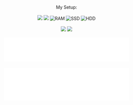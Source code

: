 <p align='center'>
  My Setup:<br></br>
  <img src="https://img.shields.io/badge/AMD-Ryzen 7 3700X-FF0000?labelColor=grey&style=for-the-badge&logo=AMD" />
  <img src="https://img.shields.io/badge/AMD-RX 5700XT-FF0000?labelColor=grey&style=for-the-badge&logo=AMD" />
  <img src="https://img.shields.io/badge/RAM-32GB-blue?labelColor=grey&style=for-the-badge" alt="RAM" />
  <img src="https://img.shields.io/badge/SSD-1.25TB-blue?labelColor=grey&style=for-the-badge" alt="SSD" />
  <img src="https://img.shields.io/badge/HDD-4TB-blue?labelColor=grey&style=for-the-badge" alt="HDD" />
  <br></br>
  <img src="https://img.shields.io/badge/Arch_Linux-1793D1?style=for-the-badge&logo=arch-linux&logoColor=white" />
  <img src="https://img.shields.io/badge/KDE Plasma-blue?style=for-the-badge&logo=kde&logoColor=white" />
  <br></br>
  <img src="/metrics.classic.svg" alt="Metrics" width="400">
  <br></br>
  <img src="/metrics.languages.svg" alt="Metrics" width="400">
</p>

